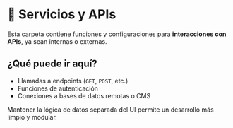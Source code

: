 # 🔌 Servicios y APIs

Esta carpeta contiene funciones y configuraciones para **interacciones con APIs**, ya sean internas o externas.

## ¿Qué puede ir aquí?

- Llamadas a endpoints (`GET`, `POST`, etc.)
- Funciones de autenticación
- Conexiones a bases de datos remotas o CMS

Mantener la lógica de datos separada del UI permite un desarrollo más limpio y modular.
